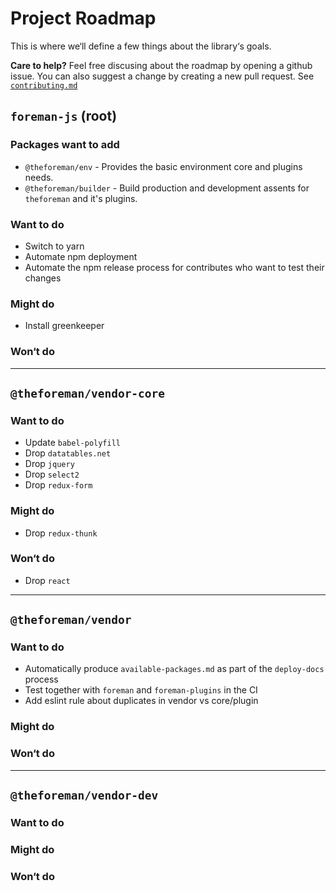 # Project Roadmap

This is where we‘ll define a few things about the library‘s goals.

**Care to help?** Feel free discusing about the roadmap by opening a github issue.
You can also suggest a change by creating a new pull request.
See [`contributing.md`](./contributing.md)


## `foreman-js` (root)

### Packages want to add

- `@theforeman/env` - Provides the basic environment core and plugins needs.
- `@theforeman/builder` - Build production and development assents for `theforeman` and it's plugins.

### Want to do

- Switch to yarn
- Automate npm deployment
- Automate the npm release process for contributes who want to test their changes

### Might do

- Install greenkeeper

### Won‘t do

---

## `@theforeman/vendor-core`

### Want to do

- Update `babel-polyfill`
- Drop `datatables.net`
- Drop `jquery`
- Drop `select2`
- Drop `redux-form`

### Might do

- Drop `redux-thunk`

### Won‘t do

- Drop `react`

---

## `@theforeman/vendor`

### Want to do

- Automatically produce `available-packages.md` as part of the `deploy-docs` process
- Test together with `foreman` and `foreman-plugins` in the CI
- Add eslint rule about duplicates in vendor vs core/plugin

### Might do

### Won‘t do

---

## `@theforeman/vendor-dev`

### Want to do

### Might do

### Won‘t do
